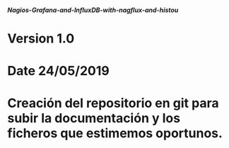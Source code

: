 ##### Nagios-Grafana-and-InfluxDB-with-nagflux-and-histou #####


# Version 1.0
# Date 24/05/2019
# Creación del repositorio en git para subir la documentación y los ficheros que estimemos oportunos.
